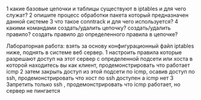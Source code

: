 1 какие базовые цепочки и таблицы существуют в iptables и для чего служат?
2 опишите процесс обработки пакета который предназначен данной системе
3 что такое conntrack и для чего используется?
4 какими командами создать/удалить цепочку? создать/удалить правило? создать правило до определенного правила в цепочке?
 
Лабораторная работа:
взять за основу конфигурационный файл iptables ниже, поднять в системе веб сервер. 
1 настроить правила которые разрешают доступ на этот сервер с определенной подсети или хоста в которой находитесь вы как клиент, продемонстрировать что работает icmp
2 затем закрыть доступ из этой подсети по icmp, осавив доступ по ssh, продемонстрировать что хост по ssh доступен а icmp нет
3 Запретить только ssh , продемонстрировать что icmp работает, но сервер не пингается
